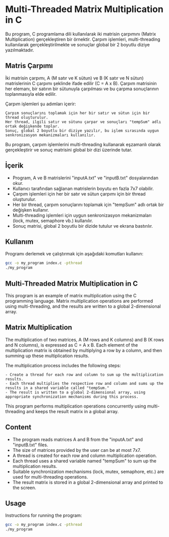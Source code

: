 # Multi-Threaded Matrix Multiplication in C

Bu program, C programlama dili kullanılarak iki matrisin çarpımını (Matrix Multiplication) gerçekleştiren bir örnektir. Çarpım işlemleri, multi-threading kullanılarak gerçekleştirilmekte ve sonuçlar global bir 2 boyutlu diziye yazılmaktadır.


## Matris Çarpımı

İki matrisin çarpımı, A (M satır ve K sütun) ve B (K satır ve N sütun) matrislerinin C çarpımı şeklinde ifade edilir (C = A x B). Çarpım matrisinin her elemanı, bir satırın bir sütunuyla çarpılması ve bu çarpma sonuçlarının toplanmasıyla elde edilir.

Çarpım işlemleri şu adımları içerir:

    Çarpım sonuçlarını toplamak için her bir satır ve sütun için bir thread oluşturulur.
    Her thread, ilgili satır ve sütunu çarpar ve sonuçları "tempSum" adlı ortak değişkende toplar.
    Sonuç, global 2 boyutlu bir diziye yazılır, bu işlem sırasında uygun senkronizasyon mekanizmaları kullanılır.

Bu program, çarpım işlemlerini multi-threading kullanarak eşzamanlı olarak gerçekleştirir ve sonuç matrisini global bir dizi üzerinde tutar.


## İçerik

- Program, A ve B matrislerini "inputA.txt" ve "inputB.txt" dosyalarından okur.
- Kullanıcı tarafından sağlanan matrislerin boyutu en fazla 7x7 olabilir.
- Çarpım işlemleri için her bir satır ve sütun çarpımı için bir thread oluşturulur.
- Her bir thread, çarpım sonuçlarını toplamak için "tempSum" adlı ortak bir değişken kullanır.
- Multi-threading işlemleri için uygun senkronizasyon mekanizmaları (lock, mutex, semaphore vb.) kullanılır.
- Sonuç matrisi, global 2 boyutlu bir dizide tutulur ve ekrana bastırılır.

## Kullanım

Programı derlemek ve çalıştırmak için aşağıdaki komutları kullanın:

```bash
gcc -o my_program index.c -pthread
./my_program
```




## Multi-Threaded Matrix Multiplication in C

This program is an example of matrix multiplication using the C programming language. Matrix multiplication operations are performed using multi-threading, and the results are written to a global 2-dimensional array.

## Matrix Multiplication

The multiplication of two matrices, A (M rows and K columns) and B (K rows and N columns), is expressed as C = A x B. Each element of the multiplication matrix is obtained by multiplying a row by a column, and then summing up these multiplication results.

The multiplication process includes the following steps:

    - Create a thread for each row and column to sum up the multiplication results.
    - Each thread multiplies the respective row and column and sums up the results in a shared variable called "tempSum."
    - The result is written to a global 2-dimensional array, using appropriate synchronization mechanisms during this process.

This program performs multiplication operations concurrently using multi-threading and keeps the result matrix in a global array.

## Content

- The program reads matrices A and B from the "inputA.txt" and "inputB.txt" files.
- The size of matrices provided by the user can be at most 7x7.
- A thread is created for each row and column multiplication operation.
- Each thread uses a shared variable named "tempSum" to sum up the multiplication results.
- Suitable synchronization mechanisms (lock, mutex, semaphore, etc.) are used for multi-threading operations.
- The result matrix is stored in a global 2-dimensional array and printed to the screen.

## Usage

Instructions for running the program:

```bash
gcc -o my_program index.c -pthread
./my_program
```

